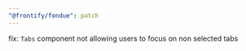 ```yaml
---
"@frontify/fondue": patch
---
```


fix: `Tabs` component not allowing users to focus on non selected tabs
